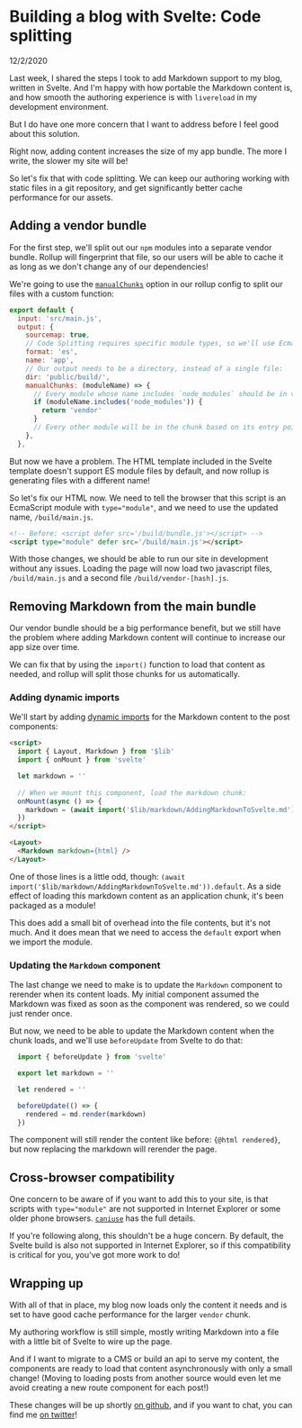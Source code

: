# Building a blog with Svelte: Code splitting

12/2/2020

Last week, I shared the steps I took to add Markdown support to my blog, written in Svelte. And I'm happy with how portable the Markdown content is, and how smooth the authoring experience is with `livereload` in my development environment.

But I do have one more concern that I want to address before I feel good about this solution.

Right now, adding content increases the size of my app bundle. The more I write, the slower my site will be!

So let's fix that with code splitting. We can keep our authoring working with static files in a git repository, and get significantly better cache performance for our assets.

## Adding a vendor bundle

For the first step, we'll split out our `npm` modules into a separate vendor bundle. Rollup will fingerprint that file, so our users will be able to cache it as long as we don't change any of our dependencies!

We're going to use the [`manualChunks`](https://rollupjs.org/guide/en/#outputmanualchunks) option in our rollup config to split our files with a custom function:

```javascript
export default {
  input: 'src/main.js',
  output: {
    sourcemap: true,
    // Code Splitting requires specific module types, so we'll use EcmaScript modules:
    format: 'es',
    name: 'app',
    // Our output needs to be a directory, instead of a single file:
    dir: 'public/build/',
    manualChunks: (moduleName) => {
      // Every module whose name includes `node_modules` should be in vendor:
      if (moduleName.includes('node_modules')) {
        return 'vendor'
      }
      // Every other module will be in the chunk based on its entry point!
    },
  },
```

But now we have a problem. The HTML template included in the Svelte template doesn't support ES module files by default, and now rollup is generating files with a different name!

So let's fix our HTML now. We need to tell the browser that this script is an EcmaScript module with `type="module"`, and we need to use the updated name, `/build/main.js`.

```html
<!-- Before: <script defer src='/build/bundle.js'></script> -->
<script type="module" defer src='/build/main.js'></script>
```

With those changes, we should be able to run our site in development without any issues. Loading the page will now load two javascript files, `/build/main.js` and a second file `/build/vendor-[hash].js`.

## Removing Markdown from the main bundle

Our vendor bundle should be a big performance benefit, but we still have the problem where adding Markdown content will continue to increase our app size over time.

We can fix that by using the `import()` function to load that content as needed, and rollup will split those chunks for us automatically.

### Adding dynamic imports

We'll start by adding [dynamic imports](https://rollupjs.org/guide/en/#dynamic-import) for the Markdown content to the post components:

```html
<script>
  import { Layout, Markdown } from '$lib'
  import { onMount } from 'svelte'

  let markdown = ''
  
  // When we mount this component, load the markdown chunk:
  onMount(async () => {
    markdown = (await import('$lib/markdown/AddingMarkdownToSvelte.md')).default
  })
</script>

<Layout>
  <Markdown markdown={html} />
</Layout>
```

One of those lines is a little odd, though: `(await import('$lib/markdown/AddingMarkdownToSvelte.md')).default`. As a side effect of loading this markdown content as an application chunk, it's been packaged as a module! 

This does add a small bit of overhead into the file contents, but it's not much. And it does mean that we need to access the `default` export when we import the module.

### Updating the `Markdown` component

The last change we need to make is to update the `Markdown` component to rerender when its content loads. My initial component assumed the Markdown was fixed as soon as the component was rendered, so we could just render once.

But now, we need to be able to update the Markdown content when the chunk loads, and we'll use `beforeUpdate` from Svelte to do that:

```javascript
  import { beforeUpdate } from 'svelte'

  export let markdown = ''

  let rendered = ''

  beforeUpdate(() => {
    rendered = md.render(markdown)
  })
```

The component will still render the content like before: `{@html rendered}`, but now replacing the markdown will rerender the page.

## Cross-browser compatibility

One concern to be aware of if you want to add this to your site, is that scripts with `type="module"` are not supported in Internet Explorer or some older phone browsers. [`caniuse`](https://caniuse.com/es6-module) has the full details.

If you're following along, this shouldn't be a huge concern. By default, the Svelte build is also not supported in Internet Explorer, so if this compatibility is critical for you, you've got more work to do!

## Wrapping up

With all of that in place, my blog now loads only the content it needs and is set to have good cache performance for the larger `vendor` chunk.

My authoring workflow is still simple, mostly writing Markdown into a file with a little bit of Svelte to wire up the page.

And if I want to migrate to a CMS or build an api to serve my content, the components are ready to load that content asynchronously with only a small change! (Moving to loading posts from another source would even let me avoid creating a new route component for each post!)

These changes will be up shortly [on github](https://github.com/chrsjxn/svelte-plus-markdown), and if you want to chat, you can find me [on twitter](https://twitter.com/c_jackson_js)!
